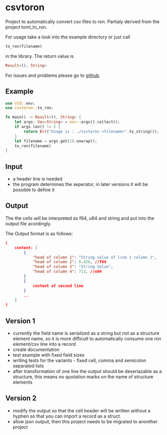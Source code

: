 # csvtoron

Project to automatically convert csv files to ron. Partialy derived from the project toml_to_ron.

For usage take a look into the example directory or just call

```rust
to_ron(filename)
```

in the library. The return value is

```rust
Result<(), String>
```

For issues and problems please go to [github](https://github.com/hartmut/csvtoron).

## Example

```rust
use std::env;
use csvtoron::to_ron;

fn main() -> Result<(), String> {
    let args: Vec<String> = env::args().collect();
    if args.len() != 2 {
        return Err("Usage is : ./csvtoron <filename>".to_string());
    }
    let filename = args.get(1).unwrap();
    to_ron(filename)
}
```

## Input

- a header line is needed
- the program determines the seperator, in later versions it will be possible to define it

## Output

The the cells will be interpreted as f64, u64 and string and put into the output file acordingly.

The Output format is as follows:

```json
(
    content: [
        { 
            "head of column 1": "String value of line 1 column 1",
            "head of column 2": 0.426, //f64
            "head of column 3": "String Value",
            "head of column 4": 713, //u64
        }
        {
            content of second line
        }
        ..
    ]
)
```

## Version 1

- currently the field name is serialized as a string but not  as a structure element name, so it is more difficult to automatically consume one ron element/csv line into a record
- create documentation
- test example with fixed field sizes
- writing tests for the variants - fixed cell, comma and semicolon separated lists
- after transformation of one line the output should be deseriazable as a structure, this means no quotation marks on the name of structure elements

## Version 2

- modify the output so that the cell header will be written without a hyphen so that you can import a record as a struct.
- allow json output, then this project needs to be migrated to anonther project
